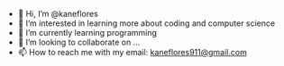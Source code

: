 - 👋 Hi, I’m @kaneflores
- 👀 I’m interested in learning more about coding and computer science
- 🌱 I’m currently learning programming
- 💞️ I’m looking to collaborate on ...
- 📫 How to reach me with my email: kaneflores911@gmail.com

<!---
kaneflores/kaneflores is a ✨ special ✨ repository because its `README.md` (this file) appears on your GitHub profile.
You can click the Preview link to take a look at your changes.
--->
